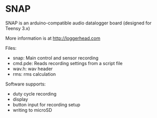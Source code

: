 # SNAP
SNAP is an arduino-compatible audio datalogger board (designed for Teensy 3.x)

More information is at http://loggerhead.com

Files:
- snap: Main control and sensor recording
- cmd.pde: Reads recording settings from a script file
- wav.h: wav header
- rms: rms calculation

Software supports:
- duty cycle recording
- display
- button input for recording setup
- writing to microSD